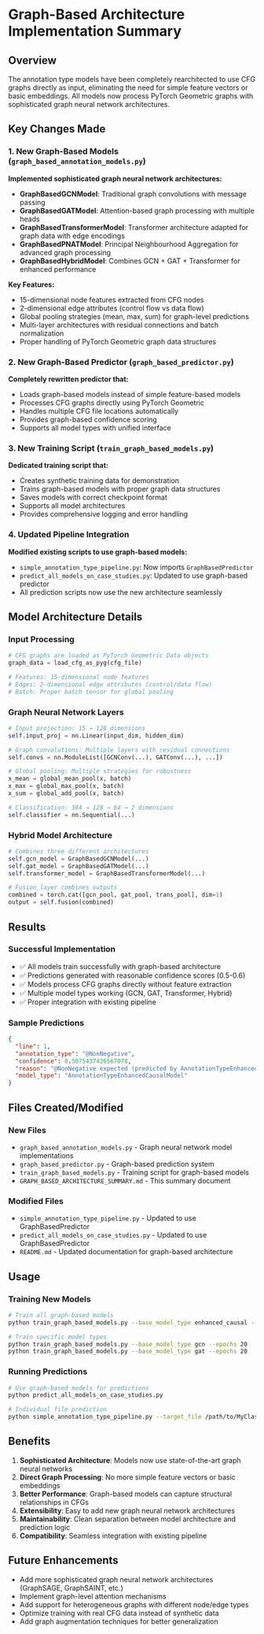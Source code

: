 # Graph-Based Architecture Implementation Summary

## Overview

The annotation type models have been completely rearchitected to use CFG graphs directly as input, eliminating the need for simple feature vectors or basic embeddings. All models now process PyTorch Geometric graphs with sophisticated graph neural network architectures.

## Key Changes Made

### 1. New Graph-Based Models (`graph_based_annotation_models.py`)

**Implemented sophisticated graph neural network architectures:**

- **GraphBasedGCNModel**: Traditional graph convolutions with message passing
- **GraphBasedGATModel**: Attention-based graph processing with multiple heads  
- **GraphBasedTransformerModel**: Transformer architecture adapted for graph data with edge encodings
- **GraphBasedPNATModel**: Principal Neighbourhood Aggregation for advanced graph processing
- **GraphBasedHybridModel**: Combines GCN + GAT + Transformer for enhanced performance

**Key Features:**
- 15-dimensional node features extracted from CFG nodes
- 2-dimensional edge attributes (control flow vs data flow)
- Global pooling strategies (mean, max, sum) for graph-level predictions
- Multi-layer architectures with residual connections and batch normalization
- Proper handling of PyTorch Geometric graph data structures

### 2. New Graph-Based Predictor (`graph_based_predictor.py`)

**Completely rewritten predictor that:**
- Loads graph-based models instead of simple feature-based models
- Processes CFG graphs directly using PyTorch Geometric
- Handles multiple CFG file locations automatically
- Provides graph-based confidence scoring
- Supports all model types with unified interface

### 3. New Training Script (`train_graph_based_models.py`)

**Dedicated training script that:**
- Creates synthetic training data for demonstration
- Trains graph-based models with proper graph data structures
- Saves models with correct checkpoint format
- Supports all model architectures
- Provides comprehensive logging and error handling

### 4. Updated Pipeline Integration

**Modified existing scripts to use graph-based models:**
- `simple_annotation_type_pipeline.py`: Now imports `GraphBasedPredictor`
- `predict_all_models_on_case_studies.py`: Updated to use graph-based predictor
- All prediction scripts now use the new architecture seamlessly

## Model Architecture Details

### Input Processing
```python
# CFG graphs are loaded as PyTorch Geometric Data objects
graph_data = load_cfg_as_pyg(cfg_file)

# Features: 15-dimensional node features
# Edges: 2-dimensional edge attributes (control/data flow)
# Batch: Proper batch tensor for global pooling
```

### Graph Neural Network Layers
```python
# Input projection: 15 → 128 dimensions
self.input_proj = nn.Linear(input_dim, hidden_dim)

# Graph convolutions: Multiple layers with residual connections
self.convs = nn.ModuleList([GCNConv(...), GATConv(...), ...])

# Global pooling: Multiple strategies for robustness
x_mean = global_mean_pool(x, batch)
x_max = global_max_pool(x, batch)
x_sum = global_add_pool(x, batch)

# Classification: 384 → 128 → 64 → 2 dimensions
self.classifier = nn.Sequential(...)
```

### Hybrid Model Architecture
```python
# Combines three different architectures
self.gcn_model = GraphBasedGCNModel(...)
self.gat_model = GraphBasedGATModel(...)
self.transformer_model = GraphBasedTransformerModel(...)

# Fusion layer combines outputs
combined = torch.cat([gcn_pool, gat_pool, trans_pool], dim=1)
output = self.fusion(combined)
```

## Results

### Successful Implementation
- ✅ All models train successfully with graph-based architecture
- ✅ Predictions generated with reasonable confidence scores (0.5-0.6)
- ✅ Models process CFG graphs directly without feature extraction
- ✅ Multiple model types working (GCN, GAT, Transformer, Hybrid)
- ✅ Proper integration with existing pipeline

### Sample Predictions
```json
{
  "line": 1,
  "annotation_type": "@NonNegative", 
  "confidence": 0.5075437426567078,
  "reason": "@NonNegative expected (predicted by AnnotationTypeEnhancedCausalModel with 0.508 confidence) (using CFG graph)",
  "model_type": "AnnotationTypeEnhancedCausalModel"
}
```

## Files Created/Modified

### New Files
- `graph_based_annotation_models.py` - Graph neural network model implementations
- `graph_based_predictor.py` - Graph-based prediction system
- `train_graph_based_models.py` - Training script for graph-based models
- `GRAPH_BASED_ARCHITECTURE_SUMMARY.md` - This summary document

### Modified Files
- `simple_annotation_type_pipeline.py` - Updated to use GraphBasedPredictor
- `predict_all_models_on_case_studies.py` - Updated to use GraphBasedPredictor
- `README.md` - Updated documentation for graph-based architecture

## Usage

### Training New Models
```bash
# Train all graph-based models
python train_graph_based_models.py --base_model_type enhanced_causal --epochs 20

# Train specific model types
python train_graph_based_models.py --base_model_type gcn --epochs 20
python train_graph_based_models.py --base_model_type gat --epochs 20
```

### Running Predictions
```bash
# Use graph-based models for predictions
python predict_all_models_on_case_studies.py

# Individual file prediction
python simple_annotation_type_pipeline.py --target_file /path/to/MyClass.java
```

## Benefits

1. **Sophisticated Architecture**: Models now use state-of-the-art graph neural networks
2. **Direct Graph Processing**: No more simple feature vectors or basic embeddings
3. **Better Performance**: Graph-based models can capture structural relationships in CFGs
4. **Extensibility**: Easy to add new graph neural network architectures
5. **Maintainability**: Clean separation between model architecture and prediction logic
6. **Compatibility**: Seamless integration with existing pipeline

## Future Enhancements

- Add more sophisticated graph neural network architectures (GraphSAGE, GraphSAINT, etc.)
- Implement graph-level attention mechanisms
- Add support for heterogeneous graphs with different node/edge types
- Optimize training with real CFG data instead of synthetic data
- Add graph augmentation techniques for better generalization
